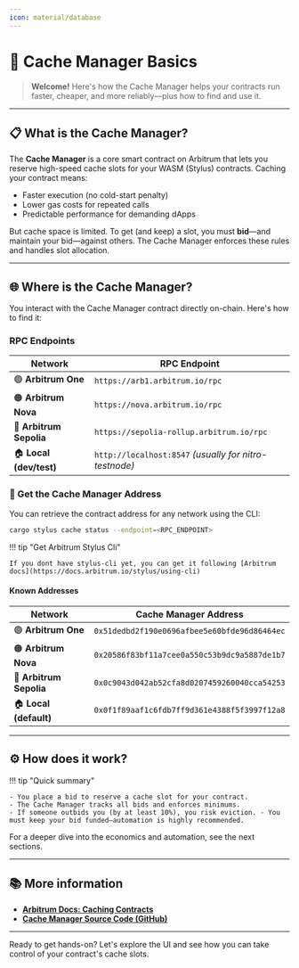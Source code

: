 ```yaml
---
icon: material/database
---
```


# **🔗 Cache Manager Basics**

> **Welcome!** Here's how the Cache Manager helps your contracts run faster, cheaper, and more reliably—plus how to find and use it.

---

## **📋 What is the Cache Manager?**

The **Cache Manager** is a core smart contract on Arbitrum that lets you reserve high-speed cache slots for your WASM (Stylus) contracts. Caching your contract means:

- Faster execution (no cold-start penalty)
- Lower gas costs for repeated calls
- Predictable performance for demanding dApps

But cache space is limited. To get (and keep) a slot, you must **bid**—and maintain your bid—against others. The Cache Manager enforces these rules and handles slot allocation.

---

## **🌐 Where is the Cache Manager?**

You interact with the Cache Manager contract directly on-chain. Here's how to find it:

### **RPC Endpoints**

| **Network**             | **RPC Endpoint**                                       |
| ----------------------- | ------------------------------------------------------ |
| 🟢 **Arbitrum One**     | `https://arb1.arbitrum.io/rpc`                         |
| 🟠 **Arbitrum Nova**    | `https://nova.arbitrum.io/rpc`                         |
| 🔵 **Arbitrum Sepolia** | `https://sepolia-rollup.arbitrum.io/rpc`               |
| 🏠 **Local (dev/test)** | `http://localhost:8547` _(usually for nitro-testnode)_ |

### **📍 Get the Cache Manager Address**

You can retrieve the contract address for any network using the CLI:

```bash
cargo stylus cache status --endpoint=<RPC_ENDPOINT>
```

!!! tip "Get Arbitrum Stylus Cli"

    If you dont have stylus-cli yet, you can get it following [Arbitrum docs](https://docs.arbitrum.io/stylus/using-cli)

#### **Known Addresses**

| **Network**             | **Cache Manager Address**                    |
| ----------------------- | -------------------------------------------- |
| 🟢 **Arbitrum One**     | `0x51dedbd2f190e0696afbee5e60bfde96d86464ec` |
| 🟠 **Arbitrum Nova**    | `0x20586f83bf11a7cee0a550c53b9dc9a5887de1b7` |
| 🔵 **Arbitrum Sepolia** | `0x0c9043d042ab52cfa8d0207459260040cca54253` |
| 🏠 **Local (default)**  | `0x0f1f89aaf1c6fdb7ff9d361e4388f5f3997f12a8` |

---

## **⚙️ How does it work?**

!!! tip "Quick summary"

    - You place a bid to reserve a cache slot for your contract.
    - The Cache Manager tracks all bids and enforces minimums.
    - If someone outbids you (by at least 10%), you risk eviction. - You must keep your bid funded—automation is highly recommended.

For a deeper dive into the economics and automation, see the next sections.

---

## **📚 More information**

- [**Arbitrum Docs: Caching Contracts**](https://docs.arbitrum.io/stylus/how-tos/caching-contracts)
- [**Cache Manager Source Code (GitHub)**](https://github.com/OffchainLabs/nitro-contracts/blob/main/src/chain/CacheManager.sol)

---

Ready to get hands-on?
Let's explore the UI and see how you can take control of your contract's cache slots.
